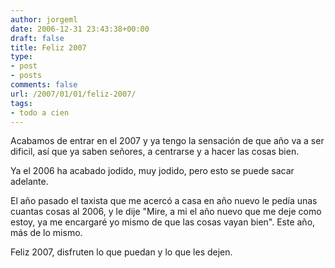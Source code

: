 ```yaml
---
author: jorgeml
date: 2006-12-31 23:43:38+00:00
draft: false
title: Feliz 2007
type: 
- post
- posts
comments: false
url: /2007/01/01/feliz-2007/
tags:
- todo a cien
---
```


Acabamos de entrar en el 2007 y ya tengo la sensación de que año va a ser dificil, así que ya saben señores, a centrarse y a hacer las cosas bien.

Ya el 2006 ha acabado jodido, muy jodido, pero esto se puede sacar adelante.

El año pasado el taxista que me acercó a casa en año nuevo le pedía unas cuantas cosas al 2006, y le dije "Mire, a mi el año nuevo que me deje como estoy, ya me encargaré yo mismo de que las cosas vayan bien". Este año, más de lo mismo.

Feliz 2007, disfruten lo que puedan y lo que les dejen.

